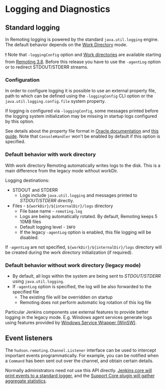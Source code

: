 # Logging and Diagnostics

## Standard logging

In Remoting logging is powered by the standard `java.util.logging` engine. 
The default behavior depends on the [Work Directory](workDir.md) mode.

:exclamation: Note that `-loggingConfig` option and [Work directories](workDir.md) are available starting from [Remoting 3.8](../CHANGELOG.md#38). 
Before this release you have to use the `-agentLog` option or to redirect STDOUT/STDERR streams.

### Configuration

In order to configure logging it is possible to use an external property file, path to which can be defined using the `-loggingConfig` CLI option or the `java.util.logging.config.file` system property. 

If logging is configured via `-loggingConfig`, some messages printed before the logging system initialization may be missing in startup logs configured by this option.

See details about the property file format
in [Oracle documentation](https://docs.oracle.com/cd/E19717-01/819-7753/6n9m71435/index.html)
and [this guide](http://tutorials.jenkov.com/java-logging/configuration.html).
Note that `ConsoleHandler` won't be enabled by default if this option is specified.

### Default behavior with work directory

With work directory Remoting automatically writes logs to the disk.
This is a main difference from the legacy mode without workDir.

Logging destinations:

* STDOUT and STDERR
  * Logs include `java.util.logging` and messages printed to _STDOUT/STDERR_ directly.
* Files - `${workDir}/${internalDir}/logs` directory
  * File base name - `remoting.log`
  * Logs are being automatically rotated.
    By default, Remoting keeps 5 10MB files
  * Default logging level - `INFO`
  * If the legacy `-agentLog` option is enabled, this file logging will be disabled.

If `-agentLog` are not specified, `${workDir}/${internalDir}/logs` directory will be created during the work directory initialization (if required).

<!--TODO: Mention conflict with early initialization by java.util.logging.config.file?-->

### Default behavior without work directory (legacy mode)

* By default, all logs within the system are being sent to _STDOUT/STDERR_ using `java.util.logging`.
* If `-agentLog` option is specified, the log will be also forwarded to the specified file
  * The existing file will be overridden on startup
  * Remoting does not perform automatic log rotation of this log file
  
Particular Jenkins components use external features to provide better logging in the legacy mode.
E.g. Windows agent services generate logs using features provided by [Windows Service Wrapper (WinSW)](https://github.com/kohsuke/winsw/).

## Event listeners

The `hudson.remoting.Channel.Listener` interface can be used to intercept important events programmatically.
For example, you can be notified when a `Command` has been sent out over the channel, and obtain certain details.

Normally administrators need not use this API directly.
[Jenkins core will print events to a standard logger](https://github.com/jenkinsci/jenkins/pull/3071),
and the [Support Core plugin will gather aggregate statistics](https://github.com/jenkinsci/support-core-plugin/pull/128).
